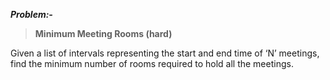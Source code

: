 ***Problem:-***

> **Minimum Meeting Rooms (hard)**

Given a list of intervals representing the start and end time of ‘N’ meetings, find the minimum number of rooms required to hold all the meetings.

